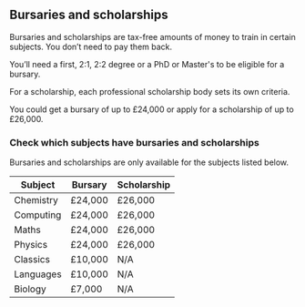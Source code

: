 ## Bursaries and scholarships

Bursaries and scholarships are tax-free amounts of money to train in certain subjects. You don’t need to pay them back.

You’ll need a first, 2:1, 2:2 degree or a PhD or Master's to be eligible for a bursary.

For a scholarship, each professional scholarship body sets its own criteria.

You could get a bursary of up to £24,000 or apply for a scholarship of up to £26,000.

### Check which subjects have bursaries and scholarships

Bursaries and scholarships are only available for the subjects listed
below. 

| Subject       | Bursary | Scholarship     |
| ------------- | ------- | --------------- |
| Chemistry     | £24,000 | £26,000         |
| Computing     | £24,000 | £26,000         |
| Maths         | £24,000 | £26,000         |
| Physics       | £24,000 | £26,000         |
| Classics      | £10,000 | N/A             |
| Languages     | £10,000 | N/A             |
| Biology       | £7,000  | N/A             |
